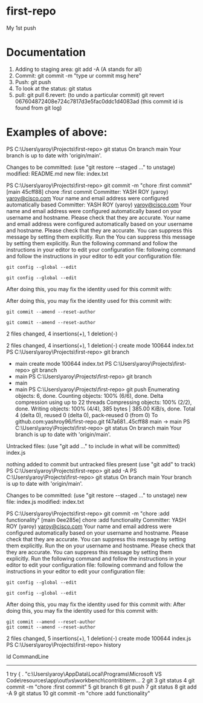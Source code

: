# first-repo
My 1st push
# Documentation
1. Adding to staging area:
git add -A 
(A stands for all) 
2. Commit:
git commit -m "type ur commit msg here"
3. Push:
git push
4. To look at the status: 
git status
5. pull:
git pull
6.revert: (to undo a particular commit)
git revert 067604872408e724c7817d3e5fac0ddc1d4083ad (this commit id is found from git log)

# Examples of above:
PS C:\Users\yaroy\Projects\first-repo> git status
On branch main
Your branch is up to date with 'origin/main'.

Changes to be committed:
  (use "git restore --staged <file>..." to unstage)
        modified:   README.md
        new file:   index.txt

PS C:\Users\yaroy\Projects\first-repo> git commit -m "chore :first commit"
[main 45cff88] chore :first commit
 Committer: YASH ROY (yaroy) <yaroy@cisco.com>
Your name and email address were configured automatically based
 Committer: YASH ROY (yaroy) <yaroy@cisco.com>
Your name and email address were configured automatically based
on your username and hostname. Please check that they are accurate.
Your name and email address were configured automatically based
on your username and hostname. Please check that they are accurate.
You can suppress this message by setting them explicitly. Run the
You can suppress this message by setting them explicitly. Run the
following command and follow the instructions in your editor to edit
your configuration file:
following command and follow the instructions in your editor to edit
your configuration file:

    git config --global --edit

    git config --global --edit

After doing this, you may fix the identity used for this commit with:

After doing this, you may fix the identity used for this commit with:

    git commit --amend --reset-author

    git commit --amend --reset-author

 2 files changed, 4 insertions(+), 1 deletion(-)

 2 files changed, 4 insertions(+), 1 deletion(-)
 create mode 100644 index.txt
PS C:\Users\yaroy\Projects\first-repo> git branch
* main
 create mode 100644 index.txt
PS C:\Users\yaroy\Projects\first-repo> git branch
* main
PS C:\Users\yaroy\Projects\first-repo> git branch
* main
* main
PS C:\Users\yaroy\Projects\first-repo> git push
Enumerating objects: 6, done.
Counting objects: 100% (6/6), done.
Delta compression using up to 22 threads
Compressing objects: 100% (2/2), done.
Writing objects: 100% (4/4), 385 bytes | 385.00 KiB/s, done.
Total 4 (delta 0), reused 0 (delta 0), pack-reused 0 (from 0)
To github.com:yashroy96/first-repo.git
   f47a681..45cff88  main -> main
PS C:\Users\yaroy\Projects\first-repo> git status
On branch main
Your branch is up to date with 'origin/main'.

Untracked files:
  (use "git add <file>..." to include in what will be committed)
        index.js

nothing added to commit but untracked files present (use "git add" to track)
PS C:\Users\yaroy\Projects\first-repo> git add -A
PS C:\Users\yaroy\Projects\first-repo> git status
On branch main
Your branch is up to date with 'origin/main'.

Changes to be committed:
  (use "git restore --staged <file>..." to unstage)
        new file:   index.js
        modified:   index.txt

PS C:\Users\yaroy\Projects\first-repo> git commit -m "chore :add functionality"
[main 0ee285e] chore :add functionality
 Committer: YASH ROY (yaroy) <yaroy@cisco.com>
Your name and email address were configured automatically based
on your username and hostname. Please check that they are accurate.
You can suppress this message by setting them explicitly. Run the
on your username and hostname. Please check that they are accurate.
You can suppress this message by setting them explicitly. Run the
following command and follow the instructions in your editor to edit
your configuration file:
following command and follow the instructions in your editor to edit
your configuration file:


    git config --global --edit

    git config --global --edit

After doing this, you may fix the identity used for this commit with:
After doing this, you may fix the identity used for this commit with:


    git commit --amend --reset-author
    git commit --amend --reset-author

 2 files changed, 5 insertions(+), 1 deletion(-)
 create mode 100644 index.js
PS C:\Users\yaroy\Projects\first-repo> history

  Id CommandLine
  -- -----------
   1 try { . "c:\Users\yaroy\AppData\Local\Programs\Microsoft VS Code\resources\app\out\vs\workbench\contrib\term... 
   2 git
   3 git status
   4 git commit -m "chore :first commit"
   5 git branch
   6 git push
   7 git status
   8 git add -A
   9 git status
  10 git commit -m "chore :add functionality"


